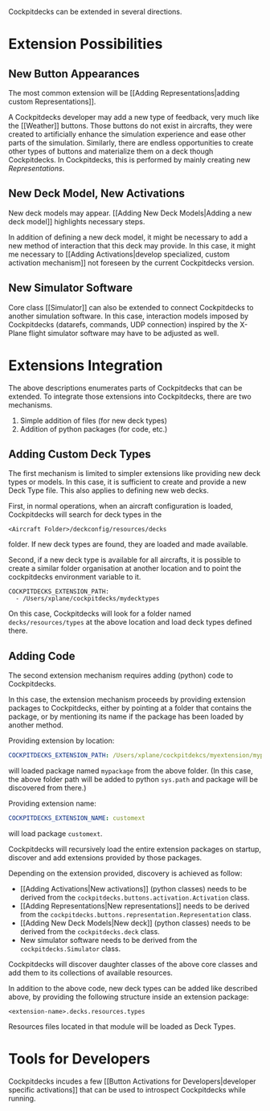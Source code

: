 Cockpitdecks can be extended in several directions.

# Extension Possibilities

## New Button Appearances

The most common extension will be [[Adding Representations|adding custom Representations]].

A Cockpitdecks developer may add a new type of feedback, very much like the [[Weather]] buttons. Those buttons do not exist in aircrafts, they were created to artificially enhance the simulation experience and ease other parts of the simulation. Similarly, there are endless opportunities to create other types of buttons and materialize them on a deck though Cockpitdecks. In Cockpitdecks, this is performed by mainly creating new *Representations*.

## New Deck Model, New Activations

New deck models may appear. [[Adding New Deck Models|Adding a new deck model]] highlights necessary steps.

In addition of defining a new deck model, it might be necessary to add a new method of interaction that this deck may provide. In this case, it might me necessary to [[Adding Activations|develop specialized, custom activation mechanism]] not foreseen by the current Cockpitdecks version.

## New Simulator Software

Core class [[Simulator]] can also be extended to connect Cockpitdecks to another simulation software. In this case, interaction models imposed by Cockpitdecks (datarefs, commands, UDP connection) inspired by the X-Plane flight simulator software may have to be adjusted as well.

# Extensions Integration

The above descriptions enumerates parts of Cockpitdecks that can be extended. To integrate those extensions into Cockpitdecks, there are two mechanisms.

1. Simple addition of files (for new deck types)
2. Addition of python packages (for code, etc.)

## Adding Custom Deck Types

The first mechanism is limited to simpler extensions like providing new deck types or models. In this case, it is sufficient to create and provide a new Deck Type file. This also applies to defining new web decks.

First, in normal operations, when an aircraft configuration is loaded, Cockpitdecks will search for deck types in the

```
<Aircraft Folder>/deckconfig/resources/decks
```

folder. If new deck types are found, they are loaded and made available.

Second, if a new deck type is available for all aircrafts, it is possible to create a similar folder organisation at another location and to point the cockpitdecks environment variable to it.

```
COCKPITDECKS_EXTENSION_PATH:
  - /Users/xplane/cockpitdecks/mydecktypes
```

On this case, Cockpitdecks will look for a folder named `decks/resources/types` at the above location and load deck types defined there.

## Adding Code

The second extension mechanism requires adding (python) code to Cockpitdecks.

In this case, the extension mechanism proceeds by providing extension packages to Cockpitdecks, either by pointing at a folder that contains the package, or by mentioning its name if the package has been loaded by another method.

Providing extension by location:

```yaml
COCKPITDECKS_EXTENSION_PATH: /Users/xplane/cockpitdekcs/myextension/mypackage
```

will loaded package named `mypackage` from the above folder. (In this case, the above folder path will be added to python `sys.path` and package will be discovered from there.)

Providing extension name:

```yaml
COCKPITDECKS_EXTENSION_NAME: customext
```

will load package `customext`.

Cockpitdecks will recursively load the entire extension packages on startup, discover and add extensions provided by those packages.

Depending on the extension provided, discovery is achieved as follow:

- [[Adding Activations|New activations]] (python classes) needs to be derived from the `cockpitdecks.buttons.activation.Activation` class.
- [[Adding Representations|New representations]] needs to be derived from the `cockpitdecks.buttons.representation.Representation` class.
- [[Adding New Deck Models|New deck]] (python classes) needs to be derived from the `cockpitdecks.deck` class.
- New simulator software needs to be derived from the `cockpitdecks.Simulator` class.

Cockpitdecks will discover daughter classes of the above core classes and add them to its collections of available resources.

In addition to the above code, new deck types can be added like described above, by providing the following structure inside an extension package:

```
<extension-name>.decks.resources.types
```

Resources files located in that module will be loaded as Deck Types.

# Tools for Developers

Cockpitdecks incudes a few [[Button Activations for Developers|developer specific activations]] that can be used to introspect Cockpitdecks while running.

